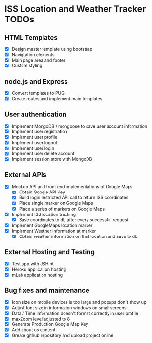 # ISS Location and Weather Tracker TODOs

## HTML Templates
- [x] Design master template using bootstrap
- [x] Navigtation elements
- [x] Main page area and footer
- [x] Custom styling

## node.js and Express
- [x] Convert templates to PUG
- [x] Create routes and implement main templates

## User authentication
- [x] Implement MongoDB / mongoose to save user account information
- [x] Implement user registration
- [x] Implement user profile
- [x] Implement user logout
- [x] Implement user login
- [x] Implement user delete account
- [x] Implement session store with MongoDB

## External APIs
- [x] Mockup API and front end implementations of Google Maps
    - [x] Obtain Google API Key
    - [x] Build login restricted API call to return ISS coordinates
    - [x] Place single marker on Google Maps
    - [x] Place a series of markers on Google Maps
- [x] Implement ISS location tracking
    - [x] Save coordinates to db after every successful request
- [x] Implement GoogleMaps location marker
- [x] Implement Weather information at marker
    - [x] Obtain weather information on that location and save to db

## External Hosting and Testing
- [x] Test app with JSHint
- [x] Heroku application hosting
- [x] mLab application hosting

## Bug fixes and maintenance
- [x] Icon size on mobile devices is too large and popups don't show up
- [x] Adjust font size in information windows on small screens
- [x] Data / Time information doesn't format correctly in user profile
- [x] maxZoom level adjusted to 8
- [x] Generate Production Google Map Key 
- [x] Add about us content
- [x] Greate github repository and upload project online